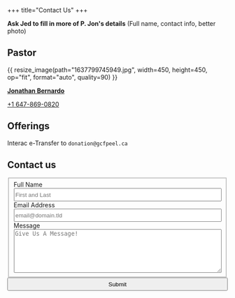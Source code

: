 +++
title="Contact Us"
+++
<style>
	div.images img {
		float: left;
	}
	.form-container {
	max-width: 100%;
	}
	.form-container input {
	top: 0;
	left: 0;
	width: 100%;
	height: 30px;
	}
	.form-container textarea {
	position: relative;
	top: 0;
	left: 0;
	width: 100%;
	height: 100px;
	}
</style>

**Ask Jed to fill in more of P. Jon's details**
(Full name,  contact info, better photo)

## Pastor
{{ resize_image(path="1637799745949.jpg", width=450, height=450, op="fit", format="auto", quality=90) }}

<a href="https://www.linkedin.com/in/jonathan-bernardo-46a92113/">**Jonathan Bernardo**</a>

<a href="tel:+1-647-869-0820">+1 647-869-0820</a>

## Offerings
Interac e-Transfer to `donation@gcfpeel.ca`
## Contact us
<div class="contact-form">

<form id="fs-frm" name="simple-contact-form" accept-charset="utf-8" action="https://formspree.io/f/xaygogoy" method="POST" class="form-container">
  <fieldset id="fs-frm-inputs">
    <label for="full-name">Full Name</label>
    <input type="text" name="name" id="full-name" placeholder="First and Last" required="">
    <label for="email-address">Email Address</label>
    <input type="email" name="_replyto" id="email-address" placeholder="email@domain.tld" required="">
    <label for="message">Message</label>
    <textarea rows="5" name="message" id="message" placeholder="Give Us A Message!" required=""></textarea>
    <input type="hidden" name="_subject" id="email-subject" value="Contact Form Submission">
  </fieldset>
  <input type="submit" value="Submit">
</form>

</div>